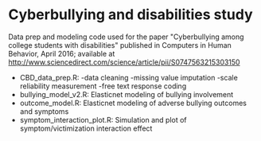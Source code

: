 # Cyberbullying and disabilities study

Data prep and modeling code used for the paper "Cyberbullying among college students with disabilities" published in Computers in Human Behavior, April 2016; available at http://www.sciencedirect.com/science/article/pii/S0747563215303150

* CBD_data_prep.R: 
-data cleaning
-missing value imputation
-scale reliability measurement
-free text response coding
* bullying_model_v2.R: Elasticnet modeling of bullying involvement
* outcome_model.R: Elasticnet modeling of adverse bullying outcomes and symptoms
* symptom_interaction_plot.R: Simulation and plot of symptom/victimization interaction effect
